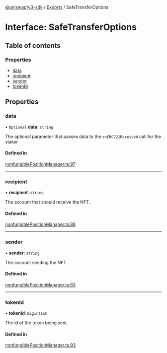 [@uniswap/v3-sdk](../README.md) / [Exports](../modules.md) / SafeTransferOptions

# Interface: SafeTransferOptions

## Table of contents

### Properties

- [data](SafeTransferOptions.md#data)
- [recipient](SafeTransferOptions.md#recipient)
- [sender](SafeTransferOptions.md#sender)
- [tokenId](SafeTransferOptions.md#tokenid)

## Properties

### data

• `Optional` **data**: `string`

The optional parameter that passes data to the `onERC721Received` call for the staker

#### Defined in

[nonfungiblePositionManager.ts:97](https://github.com/Uniswap/v3-sdk/blob/08a7c05/src/nonfungiblePositionManager.ts#L97)

___

### recipient

• **recipient**: `string`

The account that should receive the NFT.

#### Defined in

[nonfungiblePositionManager.ts:88](https://github.com/Uniswap/v3-sdk/blob/08a7c05/src/nonfungiblePositionManager.ts#L88)

___

### sender

• **sender**: `string`

The account sending the NFT.

#### Defined in

[nonfungiblePositionManager.ts:83](https://github.com/Uniswap/v3-sdk/blob/08a7c05/src/nonfungiblePositionManager.ts#L83)

___

### tokenId

• **tokenId**: `BigintIsh`

The id of the token being sent.

#### Defined in

[nonfungiblePositionManager.ts:93](https://github.com/Uniswap/v3-sdk/blob/08a7c05/src/nonfungiblePositionManager.ts#L93)
